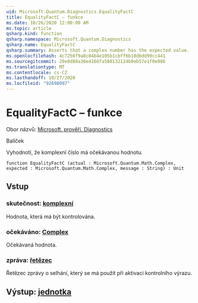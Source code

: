 ```yaml
---
uid: Microsoft.Quantum.Diagnostics.EqualityFactC
title: EqualityFactC – funkce
ms.date: 10/26/2020 12:00:00 AM
ms.topic: article
qsharp.kind: function
qsharp.namespace: Microsoft.Quantum.Diagnostics
qsharp.name: EqualityFactC
qsharp.summary: Asserts that a complex number has the expected value.
ms.openlocfilehash: 4c7256f9a8c84b4e105b1cbff6b18d6dd99cc441
ms.sourcegitcommit: 29e0d88a30e4166fa580132124b0eb57e1f0e986
ms.translationtype: MT
ms.contentlocale: cs-CZ
ms.lasthandoff: 10/27/2020
ms.locfileid: "92698097"
---
```

# <a name="equalityfactc-function"></a>EqualityFactC – funkce

Obor názvů: [Microsoft. prověří. Diagnostics](xref:Microsoft.Quantum.Diagnostics)

Balíček [](https://nuget.org/packages/)


Vyhodnotí, že komplexní číslo má očekávanou hodnotu.

```qsharp
function EqualityFactC (actual : Microsoft.Quantum.Math.Complex, expected : Microsoft.Quantum.Math.Complex, message : String) : Unit
```


## <a name="input"></a>Vstup

### <a name="actual--complex"></a>skutečnost: [komplexní](xref:Microsoft.Quantum.Math.Complex)

Hodnota, která má být kontrolována.


### <a name="expected--complex"></a>očekáváno: [Complex](xref:Microsoft.Quantum.Math.Complex)

Očekávaná hodnota.


### <a name="message--string"></a>zpráva: [řetězec](xref:microsoft.quantum.lang-ref.string)

Řetězec zprávy o selhání, který se má použít při aktivaci kontrolního výrazu.



## <a name="output--unit"></a>Výstup: [jednotka](xref:microsoft.quantum.lang-ref.unit)

